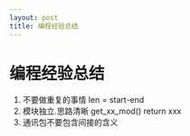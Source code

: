 ```yaml
---
layout: post
title: 编程经验总结
---
```


# 编程经验总结


1. 不要做重复的事情
len = start-end 
2. 模块独立.思路清晰 get_xx_mod() return xxx
3. 通讯包不要包含间接的含义
